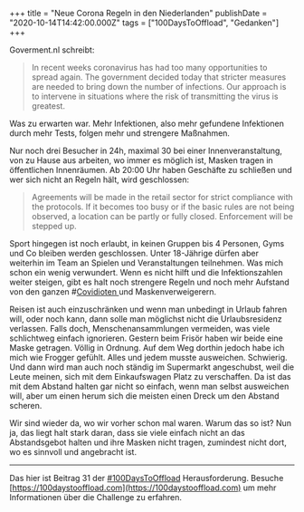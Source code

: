 +++
title = "Neue Corona Regeln in den Niederlanden"
publishDate = "2020-10-14T14:42:00.000Z"
tags = ["100DaysToOffload", "Gedanken"]
+++

Goverment.nl schreibt:

> In recent weeks coronavirus has had too many opportunities to spread again. The government decided today that stricter measures are needed to bring down the number of infections. Our approach is to intervene in situations where the risk of transmitting the virus is greatest.

Was zu erwarten war. Mehr Infektionen, also mehr gefundene Infektionen durch mehr Tests, folgen mehr und strengere Maßnahmen.

<!--more-->

Nur noch drei Besucher in 24h, maximal 30 bei einer Innenveranstaltung, von zu Hause aus arbeiten, wo immer es möglich ist, Masken tragen in öffentlichen Innenräumen. Ab 20:00 Uhr haben Geschäfte zu schließen und wer sich nicht an Regeln hält, wird geschlossen:

> Agreements will be made in the retail sector for strict compliance with the protocols. If it becomes too busy or if the basic rules are not being observed, a location can be partly or fully closed. Enforcement will be stepped up.

Sport hingegen ist noch erlaubt, in keinen Gruppen bis 4 Personen, Gyms und Co bleiben werden geschlossen. Unter 18-Jährige dürfen aber weiterhin im Team an Spielen und Veranstaltungen teilnehmen. Was mich schon ein wenig verwundert. Wenn es nicht hilft und die Infektionszahlen weiter steigen, gibt es halt noch strengere Regeln und noch mehr Aufstand von den ganzen #[Covidioten ](https://twitter.com/hashtag/Covidioten)und Maskenverweigerern.

Reisen ist auch einzuschränken und wenn man unbedingt in Urlaub fahren will, oder noch kann, dann solle man möglichst nicht die Urlaubsresidenz verlassen. Falls doch, Menschenansammlungen vermeiden, was viele schlichtweg einfach ignorieren. Gestern beim Frisör haben wir beide eine Maske getragen. Völlig in Ordnung. Auf dem Weg dorthin jedoch habe ich mich wie Frogger gefühlt. Alles und jedem musste ausweichen. Schwierig. Und dann wird man auch noch ständig im Supermarkt angeschubst, weil die Leute meinen, sich mit dem Einkaufswagen Platz zu verschaffen. Da ist das mit dem Abstand halten gar nicht so einfach, wenn man selbst ausweichen will, aber um einen herum sich die meisten einen Dreck um den Abstand scheren.

Wir sind wieder da, wo wir vorher schon mal waren. Warum das so ist? Nun ja, das liegt halt stark daran, dass sie viele einfach nicht an das Abstandsgebot halten und ihre Masken nicht tragen, zumindest nicht dort, wo es sinnvoll und angebracht ist.

---

Das hier ist Beitrag 31 der [#100DaysToOffload](/tag/100DaysToOffload) Herausforderung. Besuche [https://100daystooffload.com](https://100daystooffload.com) um mehr Informationen über die Challenge zu erfahren.
